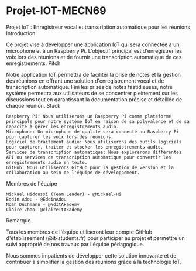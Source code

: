 # Projet-IOT-MECN69
Projet IoT : Enregistreur vocal et transcription automatique pour les réunions
Introduction

Ce projet vise à développer une application IoT qui sera connectée à un microphone et à un Raspberry Pi. L'objectif principal est d'enregistrer les voix lors des réunions et de fournir une transcription automatique de ces enregistrements.
Pitch

Notre application IoT permettra de faciliter la prise de notes et la gestion des réunions en offrant une solution d'enregistrement vocal et de transcription automatique. Fini les prises de notes fastidieuses, notre système permettra aux utilisateurs de se concentrer pleinement sur les discussions tout en garantissant la documentation précise et détaillée de chaque réunion.
Stack

    Raspberry Pi: Nous utiliserons un Raspberry Pi comme plateforme principale pour notre système IoT en raison de sa polyvalence et de sa capacité à gérer les enregistrements audio.
    Microphone: Un microphone de qualité sera connecté au Raspberry Pi pour capturer les voix lors des réunions.
    Logiciel de traitement audio: Nous utiliserons des outils logiciels pour capturer, traiter et stocker les enregistrements audio.
    Services de transcription automatique: Nous explorerons différentes API ou services de transcription automatique pour convertir les enregistrements audio en texte.
    GitHub: Nous utiliserons GitHub pour la gestion de version et la collaboration au sein de l'équipe de développement.

Membres de l'équipe

    Mickael Hidoussi (Team Leader) - @Mickael-Hi
    Eddin Adou - @EddinAdou
    Noah Duchmann - @NdItAkademy
    Claire Zhao- @claireItAkademy




Remarque

Tous les membres de l'équipe utiliseront leur compte GitHub d'établissement (@it-students.fr) pour participer au projet et permettre un suivi approprié de nos travaux par l'équipe pédagogique.

Nous sommes impatients de développer cette solution innovante et de contribuer à simplifier la gestion des réunions grâce à la technologie IoT.
